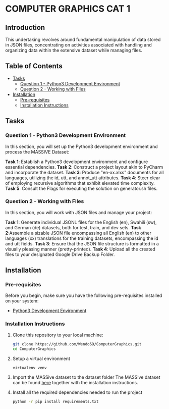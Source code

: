 
# COMPUTER GRAPHICS CAT 1
## Introduction
This undertaking revolves around fundamental manipulation of data stored in JSON files, concentrating on activities associated with handling and organizing data within the extensive dataset while managing files.

## Table of Contents

- [Tasks](#features)
   - [Question 1 - Python3 Development Environment](#question-1-python3-development-environment)
   - [Question 2 - Working with Files](#question-2-working-with-files)
- [Installation](#installation)
   - [Pre-requisites](#pre-requisites)
   - [Installation Instructions](#installation-instructions)

## Tasks<a name="features"></a>
### Question 1 - Python3 Development Environment<a name="question-1-python3-development-environment"></a>
In this section, you will set up the Python3 development environment and process the MASSIVE Dataset:

**Task 1**: Establish a Python3 development environment and configure essential dependencies.
**Task 2**: Construct a project layout akin to PyCharm and incorporate the dataset.
**Task 3**:  Produce "en-xx.xlxs" documents for all languages, utilizing the id, utt, and annot_utt attributes.
**Task 4**: Steer clear of employing recursive algorithms that exhibit elevated time complexity.
**Task 5**: Consult the Flags for executing the solution on generator.sh files.

### Question 2 - Working with Files<a name="question-2-working-with-files"></a>
In this section, you will work with JSON files and manage your project:

**Task 1**: Generate individual JSONL files for the English (en), Swahili (sw), and German (de) datasets, both for test, train, and dev sets.
**Task 2**:Assemble a sizable JSON file encompassing all English (en) to other languages (xx) translations for the training datasets, encompassing the id and utt fields.
**Task 3**: Ensure that the JSON file structure is formatted in a visually pleasing manner (pretty-printed).
**Task 4**: Upload all the created files to your designated Google Drive Backup Folder.

## Installation<a name="installation"></a>

### Pre-requisites<a name="pre-requisites"></a>

Before you begin, make sure you have the following pre-requisites installed on your system:

- [Python3 Development Environment](https://www.python.org/)

### Installation Instructions<a name="installation-instructions"></a>

1. Clone this repository to your local machine:

   ```bash
   git clone https://github.com/Wendo69/ComputerGraphics.git
   cd ComputerGraphics
   ```
2. Setup a virtual environment
   ```bash
   virtualenv venv
   ```
3. Import the MASSive dataset to the dataset folder
   The MASSive dataset can be found [here](https://github.com/alexa/massive/) together with the installation instructions.

3. Install all the required dependencies needed to run the project
   ```bash
   python -r pip install requirements.txt
   ```
